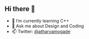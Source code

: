 ## Hi there 👋

<!--
**atharvamogade/atharvamogade** is a ✨ _special_ ✨ repository because its `README.md` (this file) appears on your GitHub profile.

Here are some ideas to get you started: -->

<!-- - 🔭 I’m currently working on ... -->
- 🌱 I’m currently learning C++
- 💬 Ask me about Design and Coding
- 📫 Twitter: [@atharvamogade](https://twitter.com/atharvamogade)
<!-- - 👯 I’m looking to collaborate on Blender org -->
<!-- - 🤔 I’m looking for help with ... -->
<!-- - 😄 Pronouns: ... -->
<!-- - ⚡ Fun fact: ... -->

